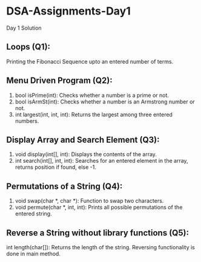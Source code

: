 # DSA-Assignments-Day1
Day 1 Solution 

## Loops (Q1):
Printing the Fibonacci Sequence upto an entered number of terms.

## Menu Driven Program (Q2):
1. bool isPrime(int): Checks whether a number is a prime or not.
2. bool isArmSt(int): Checks whether a number is an Armstrong number or not.
3. int largest(int, int, int): Returns the largest among three entered numbers.

## Display Array and Search Element (Q3):
1. void display(int[], int): Displays the contents of the array.
2. int search(int[], int, int): Searches for an entered element in the array, returns position if found, else -1.

## Permutations of a String (Q4):
1. void swap(char *, char *): Function to swap two characters.
2. void permute(char *, int, int): Prints all possible permutations of the entered string.

## Reverse a String without library functions (Q5):
int length(char[]): Returns the length of the string.
Reversing functionality is done in main method.